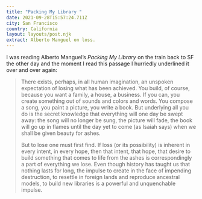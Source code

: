 ```yaml
---
title: "Packing My Library "
date: 2021-09-28T15:57:24.711Z
city: San Francisco
country: California
layout: layouts/post.njk
extract: Alberto Manguel on loss.
---
```


I was reading Alberto Manguel’s _Packing My Library_ on the train back to SF the other day and the moment I read this passage I hurriedly underlined it over and over again:

> There exists, perhaps, in all human imagination, an unspoken expectation of losing what has been achieved. You build, of course, because you want a family, a house, a business. If you can, you create something out of sounds and colors and words. You compose a song, you paint a picture, you write a book. But underlying all you do is the secret knowledge that everything will one day be swept away: the song will no longer be sung, the picture will fade, the book will go up in flames until the day yet to come (as Isaiah says) when we shall be given beauty for ashes.
>
> But to lose one must first find. If loss (or its possibility) is inherent in every intent, in every hope, then that intent, that hope, that desire to build something that comes to life from the ashes is correspondingly a part of everything we lose. Even though history has taught us that nothing lasts for long, the impulse to create in the face of impending destruction, to resettle in foreign lands and reproduce ancestral models, to build new libraries is a powerful and unquenchable impulse.
